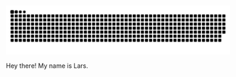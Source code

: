 <picture>
  <source media="(prefers-color-scheme: dark)" srcset="https://raw.githubusercontent.com/larsingerlars/larsingerlars/output/github-contribution-grid-snake-dark.svg">
  <source media="(prefers-color-scheme: light)" srcset="https://raw.githubusercontent.com/larsingerlars/larsingerlars/output/github-contribution-grid-snake.svg">
  <img alt="github contribution grid snake animation" src="https://raw.githubusercontent.com/larsingerlars/larsingerlars/output/github-contribution-grid-snake.svg">
</picture>


Hey there!
My name is Lars.
